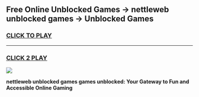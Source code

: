 
## Free Online Unblocked Games → nettleweb unblocked games → Unblocked Games
<h3>
<a href="https://premium.freeplayer.one?title=nettleweb_unblocked_games&ref=21F">CLICK TO PLAY</a></h3>
<hr>

<h3>
<a href="https://premium.freeplayer.one?title=nettleweb_unblocked_games&ref=21F">CLICK 2 PLAY</a>
  
</h3>

<a href="https://premium.freeplayer.one?title=nettleweb_unblocked_games&ref=21F/"><img src="https://clearcache.store/games.png"></a>


**nettleweb unblocked games games unblocked: Your Gateway to Fun and Accessible Online Gaming**

